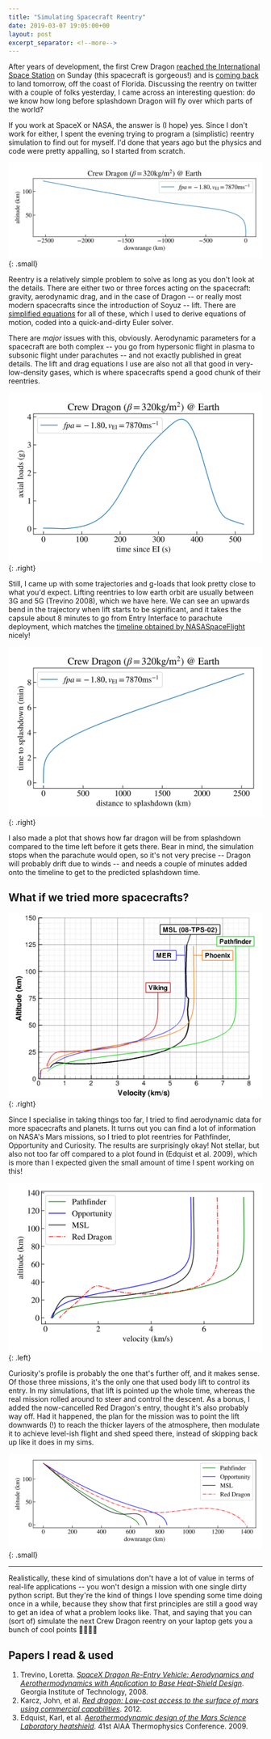 ```yaml
---
title: "Simulating Spacecraft Reentry"
date: 2019-03-07 19:05:00+00
layout: post
excerpt_separator: <!--more-->
---
```

After years of development, the first Crew Dragon [reached the International Space Station][verge-dragon-docking] on Sunday (this spacecraft is gorgeous!) and is [coming back][verge-dragon-entry] to land tomorrow, off the coast of Florida. Discussing the reentry on twitter with a couple of folks yesterday, I came across an interesting question: do we know how long before splashdown Dragon will fly over which parts of the world?

If you work at SpaceX or NASA, the answer is (I hope) yes. Since I don't work for either, I spent the evening trying to program a (simplistic) reentry simulation to find out for myself. I'd done that years ago but the physics and code were pretty appalling, so I started from scratch.

![Crew Dragon Reentry Trajectory][i-dragon-traj]{: .small}

<!--more-->

Reentry is a relatively simple problem to solve as long as you don't look at the details. There are either two or three forces acting on the spacecraft: gravity, aerodynamic drag, and in the case of Dragon -- or really most modern spacecrafts since the introduction of Soyuz -- lift. There are [simplified equations][atmo-drag] for all of these, which I used to derive equations of motion, coded into a quick-and-dirty Euler solver.

There are _major_ issues with this, obviously. Aerodynamic parameters for a spacecraft are both complex -- you go from hypersonic flight in plasma to subsonic flight under parachutes -- and not exactly published in great details. The lift and drag equations I use are also not all that good in very-low-density gases, which is where spacecrafts spend a good chunk of their reentries.

![Crew Dragon g-load vs time][i-dragon-load]{: .right}

Still, I came up with some trajectories and g-loads that look pretty close to what you'd expect. Lifting reentries to low earth orbit are usually between 3G and 5G (Trevino 2008), which we have here. We can see an upwards bend in the trajectory when lift starts to be significant, and it takes the capsule about 8 minutes to go from Entry Interface to parachute deployment, which matches the [timeline obtained by NASASpaceFlight][nsf-timeline] nicely!

![Crew Dragon distance-to-go plot][i-dragon-dtg]{: .right}

I also made a plot that shows how far dragon will be from splashdown compared to the time left before it gets there. Bear in mind, the simulation stops when the parachute would open, so it's not very precise -- Dragon will probably drift due to winds -- and needs a couple of minutes added onto the timeline to get to the predicted splashdown time.

[i-dragon-traj]: /static/media/2019/03/dragon-traj.svg
[i-dragon-load]: /static/media/2019/03/dragon-load_time.svg
[i-dragon-dtg]: /static/media/2019/03/dragon-dtg.svg

[verge-dragon-docking]: https://www.theverge.com/2019/3/3/18244501/spacex-crew-dragon-automatic-docking-international-space-station-nasa
[verge-dragon-entry]: https://www.theverge.com/2019/3/7/18254549/spacex-crew-dragon-iss-nasa-landing-parachutes-splashdown
[atmo-drag]: https://en.wikipedia.org/wiki/Drag_equation
[nsf-timeline]: https://forum.nasaspaceflight.com/index.php?topic=47552.msg1918994#msg1918994

## What if we tried more spacecrafts?

![Mars Entries over time][i-mars-entries]{: .right}

Since I specialise in taking things too far, I tried to find aerodynamic data for more spacecrafts and planets. It turns out you can find a lot of information on NASA's Mars missions, so I tried to plot reentries for Pathfinder, Opportunity and Curiosity. The results are surprisingly okay! Not stellar, but also not too far off compared to a plot found in (Edquist et al. 2009), which is more than I expected given the small amount of time I spent working on this!

![Mars spacecrafts' velocity/altitude profiles][i-mars-vel]{: .left}

Curiosity's profile is probably the one that's further off, and it makes sense. Of those three missions, it's the only one that used body lift to control its entry. In my simulations, that lift is pointed up the whole time, whereas the real mission rolled around to steer and control the descent. As a bonus, I added the now-cancelled Red Dragon's entry, thought it's also probably way off. Had it happened, the plan for the mission was to point the lift downwards (!) to reach the thicker layers of the atmosphere, then modulate it to achieve level-ish flight and shed speed there, instead of skipping back up like it does in my sims.

![Mars spacecrafts' Entry trajectories][i-mars-traj]{: .small}

[i-mars-vel]: /static/media/2019/03/mars-vel.svg
[i-mars-traj]: /static/media/2019/03/mars-traj.svg
[i-mars-entries]: /static/media/2019/03/mars-entries.png

***

Realistically, these kind of simulations don't have a lot of value in terms of real-life applications -- you won't design a mission with one single dirty python script. But they're the kind of things I love spending some time doing once in a while, because they show that first principles are still a good way to get an idea of what a problem looks like. That, and saying that you can (sort of) simulate the next Crew Dragon reentry on your laptop gets you a bunch of cool points 🚶🏻‍♀️🚀

## Papers I read & used

1. Trevino, Loretta. [_SpaceX Dragon Re-Entry Vehicle: Aerodynamics and Aerothermodynamics with Application to Base Heat-Shield Design_][ref-1]. Georgia Institute of Technology, 2008.
2. Karcz, John, et al. [_Red dragon: Low-cost access to the surface of mars using commercial capabilities_][ref-2]. 2012.
3. Edquist, Karl, et al. [_Aerothermodynamic design of the Mars Science Laboratory heatshield_][ref-3]. 41st AIAA Thermophysics Conference. 2009.

[ref-1]: https://smartech.gatech.edu/bitstream/handle/1853/26437/107-277-1-PB.pdf?sequence=1&isAllowed=y
[ref-2]: https://ntrs.nasa.gov/search.jsp?R=20120013431
[ref-3]: https://ntrs.nasa.gov/archive/nasa/casi.ntrs.nasa.gov/20090024230.pdf
